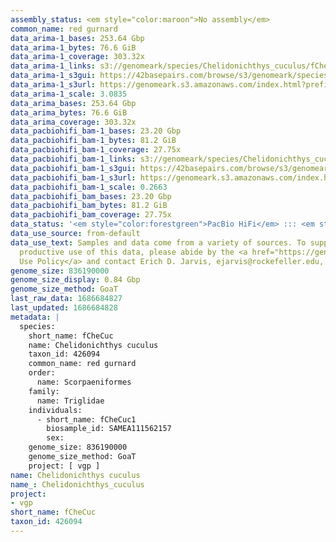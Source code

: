 ```yaml
---
assembly_status: <em style="color:maroon">No assembly</em>
common_name: red gurnard
data_arima-1_bases: 253.64 Gbp
data_arima-1_bytes: 76.6 GiB
data_arima-1_coverage: 303.32x
data_arima-1_links: s3://genomeark/species/Chelidonichthys_cuculus/fCheCuc1/genomic_data/arima/<br>
data_arima-1_s3gui: https://42basepairs.com/browse/s3/genomeark/species/Chelidonichthys_cuculus/fCheCuc1/genomic_data/arima/
data_arima-1_s3url: https://genomeark.s3.amazonaws.com/index.html?prefix=species/Chelidonichthys_cuculus/fCheCuc1/genomic_data/arima/
data_arima-1_scale: 3.0835
data_arima_bases: 253.64 Gbp
data_arima_bytes: 76.6 GiB
data_arima_coverage: 303.32x
data_pacbiohifi_bam-1_bases: 23.20 Gbp
data_pacbiohifi_bam-1_bytes: 81.2 GiB
data_pacbiohifi_bam-1_coverage: 27.75x
data_pacbiohifi_bam-1_links: s3://genomeark/species/Chelidonichthys_cuculus/fCheCuc1/genomic_data/pacbio_hifi/<br>
data_pacbiohifi_bam-1_s3gui: https://42basepairs.com/browse/s3/genomeark/species/Chelidonichthys_cuculus/fCheCuc1/genomic_data/pacbio_hifi/
data_pacbiohifi_bam-1_s3url: https://genomeark.s3.amazonaws.com/index.html?prefix=species/Chelidonichthys_cuculus/fCheCuc1/genomic_data/pacbio_hifi/
data_pacbiohifi_bam-1_scale: 0.2663
data_pacbiohifi_bam_bases: 23.20 Gbp
data_pacbiohifi_bam_bytes: 81.2 GiB
data_pacbiohifi_bam_coverage: 27.75x
data_status: '<em style="color:forestgreen">PacBio HiFi</em> ::: <em style="color:forestgreen">Arima</em>'
data_use_source: from-default
data_use_text: Samples and data come from a variety of sources. To support fair and
  productive use of this data, please abide by the <a href="https://genome10k.soe.ucsc.edu/data-use-policies/">Data
  Use Policy</a> and contact Erich D. Jarvis, ejarvis@rockefeller.edu, with any questions.
genome_size: 836190000
genome_size_display: 0.84 Gbp
genome_size_method: GoaT
last_raw_data: 1686684827
last_updated: 1686684828
metadata: |
  species:
    short_name: fCheCuc
    name: Chelidonichthys cuculus
    taxon_id: 426094
    common_name: red gurnard
    order:
      name: Scorpaeniformes
    family:
      name: Triglidae
    individuals:
      - short_name: fCheCuc1
        biosample_id: SAMEA111562157
        sex:
    genome_size: 836190000
    genome_size_method: GoaT
    project: [ vgp ]
name: Chelidonichthys cuculus
name_: Chelidonichthys_cuculus
project:
- vgp
short_name: fCheCuc
taxon_id: 426094
---
```

